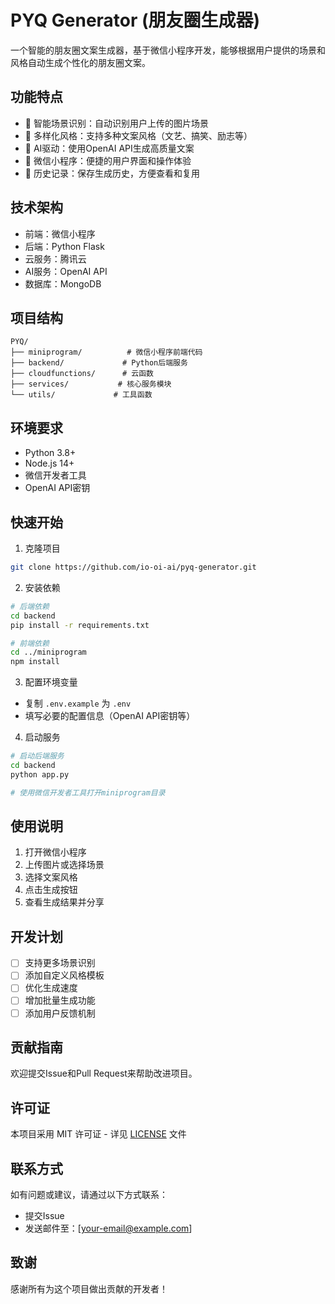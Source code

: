 # PYQ Generator (朋友圈生成器)

一个智能的朋友圈文案生成器，基于微信小程序开发，能够根据用户提供的场景和风格自动生成个性化的朋友圈文案。

## 功能特点

- 🎯 智能场景识别：自动识别用户上传的图片场景
- 🎨 多样化风格：支持多种文案风格（文艺、搞笑、励志等）
- 🤖 AI驱动：使用OpenAI API生成高质量文案
- 📱 微信小程序：便捷的用户界面和操作体验
- 🔄 历史记录：保存生成历史，方便查看和复用

## 技术架构

- 前端：微信小程序
- 后端：Python Flask
- 云服务：腾讯云
- AI服务：OpenAI API
- 数据库：MongoDB

## 项目结构

```
PYQ/
├── miniprogram/          # 微信小程序前端代码
├── backend/             # Python后端服务
├── cloudfunctions/      # 云函数
├── services/           # 核心服务模块
└── utils/             # 工具函数
```

## 环境要求

- Python 3.8+
- Node.js 14+
- 微信开发者工具
- OpenAI API密钥

## 快速开始

1. 克隆项目
```bash
git clone https://github.com/io-oi-ai/pyq-generator.git
```

2. 安装依赖
```bash
# 后端依赖
cd backend
pip install -r requirements.txt

# 前端依赖
cd ../miniprogram
npm install
```

3. 配置环境变量
- 复制 `.env.example` 为 `.env`
- 填写必要的配置信息（OpenAI API密钥等）

4. 启动服务
```bash
# 启动后端服务
cd backend
python app.py

# 使用微信开发者工具打开miniprogram目录
```

## 使用说明

1. 打开微信小程序
2. 上传图片或选择场景
3. 选择文案风格
4. 点击生成按钮
5. 查看生成结果并分享

## 开发计划

- [ ] 支持更多场景识别
- [ ] 添加自定义风格模板
- [ ] 优化生成速度
- [ ] 增加批量生成功能
- [ ] 添加用户反馈机制

## 贡献指南

欢迎提交Issue和Pull Request来帮助改进项目。

## 许可证

本项目采用 MIT 许可证 - 详见 [LICENSE](LICENSE) 文件

## 联系方式

如有问题或建议，请通过以下方式联系：
- 提交Issue
- 发送邮件至：[your-email@example.com]

## 致谢

感谢所有为这个项目做出贡献的开发者！
